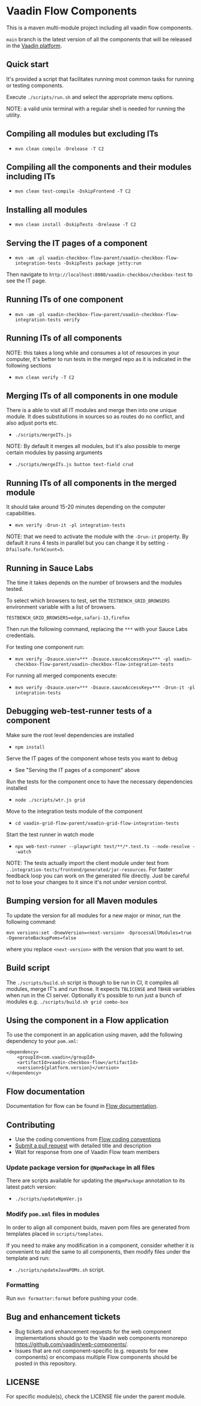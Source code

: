 # Vaadin Flow Components

This is a maven multi-module project including all vaadin flow components.

`main` branch is the latest version of all the components that will be released in the [Vaadin platform](https://github.com/vaadin/platform).

## Quick start

It's provided a script that facilitates running most common tasks for running or testing components.

Execute `./scripts/run.sh` and select the appropriate menu options.

NOTE: a valid unix terminal with a regular shell is needed for running the utility.

## Compiling all modules but excluding ITs

- `mvn clean compile -Drelease -T C2`

## Compiling all the components and their modules including ITs

- `mvn clean test-compile -DskipFrontend -T C2`

## Installing all modules

- `mvn clean install -DskipTests -Drelease -T C2`

## Serving the IT pages of a component

- `mvn -am -pl vaadin-checkbox-flow-parent/vaadin-checkbox-flow-integration-tests -DskipTests package jetty:run`

Then navigate to `http://localhost:8080/vaadin-checkbox/checkbox-test` to see the IT page.

## Running ITs of one component

- `mvn -am -pl vaadin-checkbox-flow-parent/vaadin-checkbox-flow-integration-tests verify`

## Running ITs of all components

NOTE: this takes a long while and consumes a lot of resources in your computer, it's better to run tests in the merged repo as it is indicated in the following sections

- `mvn clean verify -T C2`

## Merging ITs of all components in one module

There is a able to visit all IT modules and merge then into one unique module.
It does substitutions in sources so as routes do no conflict, and also adjust ports etc.

- `./scripts/mergeITs.js`

NOTE: By default it merges all modules, but it's also possible to merge certain modules by passing arguments

- `./scripts/mergeITs.js button text-field crud`

## Running ITs of all components in the merged module

It should take around 15-20 minutes depending on the computer capabilities.

- `mvn verify -Drun-it -pl integration-tests`

NOTE: that we need to activate the module with the `-Drun-it` property. By default it runs 4 tests in parallel but you can change it by setting `-Dfailsafe.forkCount=5`.

## Running in Sauce Labs

The time it takes depends on the number of browsers and the modules tested.

To select which browsers to test, set the `TESTBENCH_GRID_BROWSERS` environment variable with a list of browsers.
```
TESTBENCH_GRID_BROWSERS=edge,safari-13,firefox
```



Then run the following command, replacing the `***` with your Sauce Labs credentials.

For testing one component run:

- `mvn verify -Dsauce.user=*** -Dsauce.sauceAccessKey=*** -pl vaadin-checkbox-flow-parent/vaadin-checkbox-flow-integration-tests`

For running all merged components execute:

- `mvn verify -Dsauce.user=*** -Dsauce.sauceAccessKey=*** -Drun-it -pl integration-tests`

## Debugging web-test-runner tests of a component

Make sure the root level dependencies are installed

- `npm install`

Serve the IT pages of the component whose tests you want to debug

- See "Serving the IT pages of a component" above

Run the tests for the component once to have the necessary dependencies installed

- `node ./scripts/wtr.js grid`

Move to the integration tests module of the component

- `cd vaadin-grid-flow-parent/vaadin-grid-flow-integration-tests`

Start the test runner in watch mode

- `npx web-test-runner --playwright test/**/*.test.ts --node-resolve --watch`

NOTE: The tests actually import the client module under test from `..integration-tests/frontend/generated/jar-resources`.
For faster feedback loop you can work on the generated file directly. Just be careful not to lose your changes to it since it's not under version control.

## Bumping version for all Maven modules

To update the version for all modules for a new major or minor, run the following command:
```
mvn versions:set -DnewVersion=<next-version> -DprocessAllModules=true -DgenerateBackupPoms=false
```
where you replace `<next-version>` with the version that you want to set.

## Build script

The `./scripts/build.sh` script is though to be run in CI, it compiles all modules, merge IT's and run those.
It expects `TBLICENSE` and `TBHUB` variables when run in the CI server.
Optionally it's possible to run just a bunch of modules e.g. `./scripts/build.sh grid combo-box`

## Using the component in a Flow application
To use the component in an application using maven,
add the following dependency to your `pom.xml`:
```
<dependency>
    <groupId>com.vaadin</groupId>
    <artifactId>vaadin-checkbox-flow</artifactId>
    <version>${platform.version}</version>
</dependency>
```

## Flow documentation
Documentation for flow can be found in [Flow documentation](https://github.com/vaadin/flow-and-components-documentation/blob/main/documentation/Overview.asciidoc).

## Contributing
- Use the coding conventions from [Flow coding conventions](https://github.com/vaadin/flow/tree/main/eclipse)
- [Submit a pull request](https://www.digitalocean.com/community/tutorials/how-to-create-a-pull-request-on-github) with detailed title and description
- Wait for response from one of Vaadin Flow team members

### Update package version for `@NpmPackage` in all files
There are scripts available for updating the `@NpmPackage` annotation to its latest patch version:

- `./scripts/updateNpmVer.js`

### Modify `pom.xml` files in modules

In order to align all component buids, maven pom files are generated from templates placed in `scripts/templates`.

If you need to make any modification in a component, consider whether it is convenient to add the same to all components, then modify files under the template and run:

- `./scripts/updateJavaPOMs.sh` script.


### Formatting

Run `mvn formatter:format` before pushing your code.

## Bug and enhancement tickets
- Bug tickets and enhancement requests for the web component implementations should go to the Vaadin web components monorepo https://github.com/vaadin/web-components/.
- Issues that are not component-specific (e.g. requests for new components) or encompass multiple Flow components should be posted in this repository.

## LICENSE
For specific module(s), check the LICENSE file under the parent module.
